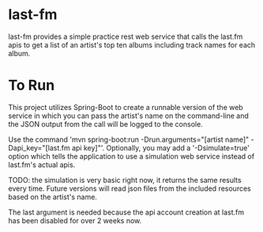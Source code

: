 # last-fm

last-fm provides a simple practice rest web service that calls the last.fm apis to get a list of an artist's top ten albums
including track names for each album.

# To Run

This project utilizes Spring-Boot to create a runnable version of the web service in which you can pass the artist's name
on the command-line and the JSON output from the call will be logged to the console.

Use the command 'mvn spring-boot:run -Drun.arguments="[artist name]" -Dapi_key="[last.fm api key]"'.  Optionally, you may add a '-Dsimulate=true' option which tells the application to use a simulation web service instead of last.fm's actual apis.  

TODO:  the simulation is very basic right now, it returns the same results every time.  Future versions will read json files from the included resources based on the artist's name.

The last argument is needed because the api account creation at last.fm has been disabled for over 2 weeks now.
